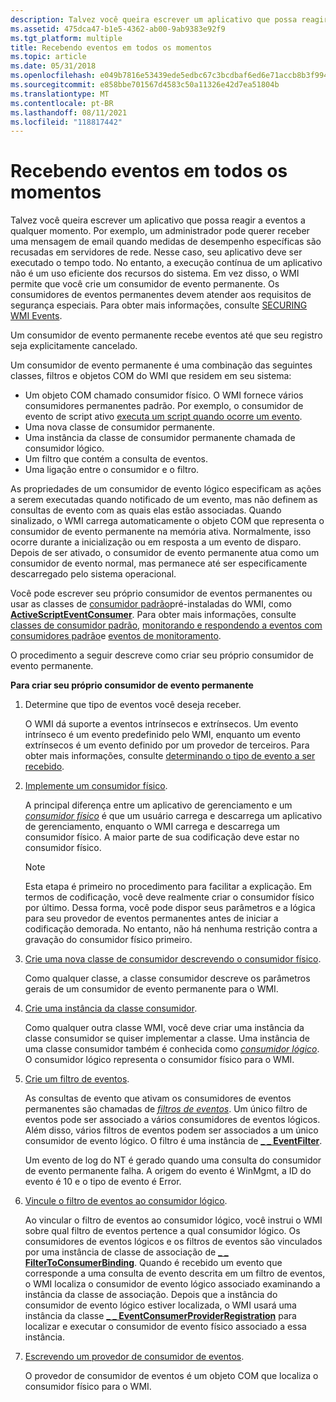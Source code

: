 ```yaml
---
description: Talvez você queira escrever um aplicativo que possa reagir a eventos a qualquer momento.
ms.assetid: 475dca47-b1e5-4362-ab00-9ab9383e92f9
ms.tgt_platform: multiple
title: Recebendo eventos em todos os momentos
ms.topic: article
ms.date: 05/31/2018
ms.openlocfilehash: e049b7816e53439ede5edbc67c3bcdbaf6ed6e71accb8b3f994544cdd0efbd31
ms.sourcegitcommit: e858bbe701567d4583c50a11326e42d7ea51804b
ms.translationtype: MT
ms.contentlocale: pt-BR
ms.lasthandoff: 08/11/2021
ms.locfileid: "118817442"
---
```

# <a name="receiving-events-at-all-times"></a>Recebendo eventos em todos os momentos

Talvez você queira escrever um aplicativo que possa reagir a eventos a qualquer momento. Por exemplo, um administrador pode querer receber uma mensagem de email quando medidas de desempenho específicas são recusadas em servidores de rede. Nesse caso, seu aplicativo deve ser executado o tempo todo. No entanto, a execução contínua de um aplicativo não é um uso eficiente dos recursos do sistema. Em vez disso, o WMI permite que você crie um consumidor de evento permanente. Os consumidores de eventos permanentes devem atender aos requisitos de segurança especiais. Para obter mais informações, consulte [SECURING WMI Events](securing-wmi-events.md).

Um consumidor de evento permanente recebe eventos até que seu registro seja explicitamente cancelado.

Um consumidor de evento permanente é uma combinação das seguintes classes, filtros e objetos COM do WMI que residem em seu sistema:

-   Um objeto COM chamado consumidor físico. O WMI fornece vários consumidores permanentes padrão. Por exemplo, o consumidor de evento de script ativo [executa um script quando ocorre um evento](running-a-script-based-on-an-event.md).
-   Uma nova classe de consumidor permanente.
-   Uma instância da classe de consumidor permanente chamada de consumidor lógico.
-   Um filtro que contém a consulta de eventos.
-   Uma ligação entre o consumidor e o filtro.

As propriedades de um consumidor de evento lógico especificam as ações a serem executadas quando notificado de um evento, mas não definem as consultas de evento com as quais elas estão associadas. Quando sinalizado, o WMI carrega automaticamente o objeto COM que representa o consumidor de evento permanente na memória ativa. Normalmente, isso ocorre durante a inicialização ou em resposta a um evento de disparo. Depois de ser ativado, o consumidor de evento permanente atua como um consumidor de evento normal, mas permanece até ser especificamente descarregado pelo sistema operacional.

Você pode escrever seu próprio consumidor de eventos permanentes ou usar as classes de [consumidor padrão](standard-consumer-classes.md)pré-instaladas do WMI, como [**ActiveScriptEventConsumer**](activescripteventconsumer.md). Para obter mais informações, consulte [classes de consumidor padrão](standard-consumer-classes.md), [monitorando e respondendo a eventos com consumidores padrão](monitoring-and-responding-to-events-with-standard-consumers.md)e [eventos de monitoramento](monitoring-events.md).

O procedimento a seguir descreve como criar seu próprio consumidor de evento permanente.

**Para criar seu próprio consumidor de evento permanente**

1.  Determine que tipo de eventos você deseja receber.

    O WMI dá suporte a eventos intrínsecos e extrínsecos. Um evento intrínseco é um evento predefinido pelo WMI, enquanto um evento extrínsecos é um evento definido por um provedor de terceiros. Para obter mais informações, consulte [determinando o tipo de evento a ser recebido](determining-the-type-of-event-to-receive.md).

2.  [Implemente um consumidor físico](implementing-a-physical-consumer.md).

    A principal diferença entre um aplicativo de gerenciamento e um [*consumidor físico*](gloss-p.md) é que um usuário carrega e descarrega um aplicativo de gerenciamento, enquanto o WMI carrega e descarrega um consumidor físico. A maior parte de sua codificação deve estar no consumidor físico.

    > [!Note]  
    > Esta etapa é primeiro no procedimento para facilitar a explicação. Em termos de codificação, você deve realmente criar o consumidor físico por último. Dessa forma, você pode dispor seus parâmetros e a lógica para seu provedor de eventos permanentes antes de iniciar a codificação demorada. No entanto, não há nenhuma restrição contra a gravação do consumidor físico primeiro.

     

3.  [Crie uma nova classe de consumidor descrevendo o consumidor físico](creating-a-new-permanent-event-consumer-class.md).

    Como qualquer classe, a classe consumidor descreve os parâmetros gerais de um consumidor de evento permanente para o WMI.

4.  [Crie uma instância da classe consumidor](creating-a-logical-consumer.md).

    Como qualquer outra classe WMI, você deve criar uma instância da classe consumidor se quiser implementar a classe. Uma instância de uma classe consumidor também é conhecida como [*consumidor lógico*](gloss-l.md). O consumidor lógico representa o consumidor físico para o WMI.

5.  [Crie um filtro de eventos](creating-an-event-filter.md).

    As consultas de evento que ativam os consumidores de eventos permanentes são chamadas de [*filtros de eventos*](gloss-e.md). Um único filtro de eventos pode ser associado a vários consumidores de eventos lógicos. Além disso, vários filtros de eventos podem ser associados a um único consumidor de evento lógico. O filtro é uma instância de [**\_ \_ EventFilter**](--eventfilter.md).

    Um evento de log do NT é gerado quando uma consulta do consumidor de evento permanente falha. A origem do evento é WinMgmt, a ID do evento é 10 e o tipo de evento é Error.

6.  [Vincule o filtro de eventos ao consumidor lógico](binding-an-event-filter-with-a-logical-consumer.md).

    Ao vincular o filtro de eventos ao consumidor lógico, você instrui o WMI sobre qual filtro de eventos pertence a qual consumidor lógico. Os consumidores de eventos lógicos e os filtros de eventos são vinculados por uma instância de classe de associação de [**\_ \_ FilterToConsumerBinding**](--filtertoconsumerbinding.md). Quando é recebido um evento que corresponde a uma consulta de evento descrita em um filtro de eventos, o WMI localiza o consumidor de evento lógico associado examinando a instância da classe de associação. Depois que a instância do consumidor de evento lógico estiver localizada, o WMI usará uma instância da classe [**\_ \_ EventConsumerProviderRegistration**](--eventconsumerproviderregistration.md) para localizar e executar o consumidor de evento físico associado a essa instância.

7.  [Escrevendo um provedor de consumidor de eventos](writing-an-event-consumer-provider.md).

    O provedor de consumidor de eventos é um objeto COM que localiza o consumidor físico para o WMI.

 

 




